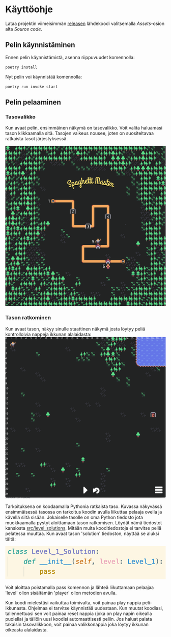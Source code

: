 # Käyttöohje

Lataa projektin viimeisimmän [releasen](https://github.com/enkomat/ot-harjoitustyo/releases) lähdekoodi valitsemalla _Assets_-osion alta _Source code_.

## Pelin käynnistäminen

Ennen pelin käynnistämistä, asenna riippuvuudet komennolla:

```
poetry install
```

Nyt pelin voi käynnistää komennolla:

```
poetry run invoke start
```

## Pelin pelaaminen

### Tasovalikko
Kun avaat pelin, ensimmäinen näkymä on tasovalikko. Voit valita haluamasi tason klikkaamalla sitä. Tasojen vaikeus nousee, joten on suositeltavaa ratkaista tasot järjestyksessä.

![](https://raw.githubusercontent.com/enkomat/ot-harjoitustyo/master/dokumentaatio/main_menu.png)

### Tason ratkominen
Kun avaat tason, näkyy sinulle staattinen näkymä josta löytyy peliä kontrolloivia nappeja ikkunan alalaidasta:
![](https://raw.githubusercontent.com/enkomat/ot-harjoitustyo/master/dokumentaatio/play_level.png)

Tarkoituksena on koodaamalla Pythonia ratkaista taso. Kuvassa näkyvässä ensimmäisessä tasossa on tarkoitus koodin avulla liikuttaa pelaaja ovella ja kävellä siitä sisään. Jokaiselle tasolle on oma Python tiedosto jota muokkaamalla pystyt aloittamaan tason ratkomisen. Löydät nämä tiedostot kansiosta [src/level_solutions](https://github.com/enkomat/ot-harjoitustyo/tree/master/spaghetti/src/level_solutions). Mitään muita kooditiedostoja ei tarvitse peliä pelatessa muuttaa. Kun avaat tason 'solution' tiedoston, näyttää se aluksi tältä:

![](https://raw.githubusercontent.com/enkomat/ot-harjoitustyo/master/dokumentaatio/solution_code_1.png)

Voit aloittaa poistamalla pass komennon ja lähteä liikuttamaan pelaajaa 'level' olion sisältämän 'player' olion metodien avulla.

Kun koodi mielestäsi vaikuttaa toimivalta, voit painaa play nappia peli-ikkunasta. Ohjelmaa ei tarvitse käynnistää uudestaan. Kun muutat koodiasi, tallennettuasi sen voit painaa reset nappia (joka on play napin oikealla puolella) ja tällöin uusi koodisi automaattisesti peliin. Jos haluat palata takaisin tasovalikkoon, voit painaa valikkonappia joka löytyy ikkunan oikeasta alalaidasta.